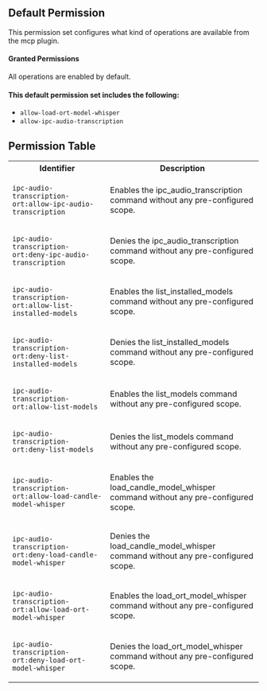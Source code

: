 ## Default Permission

This permission set configures what kind of
operations are available from the mcp plugin.

#### Granted Permissions

All operations are enabled by default.

#### This default permission set includes the following:

- `allow-load-ort-model-whisper`
- `allow-ipc-audio-transcription`

## Permission Table

<table>
<tr>
<th>Identifier</th>
<th>Description</th>
</tr>


<tr>
<td>

`ipc-audio-transcription-ort:allow-ipc-audio-transcription`

</td>
<td>

Enables the ipc_audio_transcription command without any pre-configured scope.

</td>
</tr>

<tr>
<td>

`ipc-audio-transcription-ort:deny-ipc-audio-transcription`

</td>
<td>

Denies the ipc_audio_transcription command without any pre-configured scope.

</td>
</tr>

<tr>
<td>

`ipc-audio-transcription-ort:allow-list-installed-models`

</td>
<td>

Enables the list_installed_models command without any pre-configured scope.

</td>
</tr>

<tr>
<td>

`ipc-audio-transcription-ort:deny-list-installed-models`

</td>
<td>

Denies the list_installed_models command without any pre-configured scope.

</td>
</tr>

<tr>
<td>

`ipc-audio-transcription-ort:allow-list-models`

</td>
<td>

Enables the list_models command without any pre-configured scope.

</td>
</tr>

<tr>
<td>

`ipc-audio-transcription-ort:deny-list-models`

</td>
<td>

Denies the list_models command without any pre-configured scope.

</td>
</tr>

<tr>
<td>

`ipc-audio-transcription-ort:allow-load-candle-model-whisper`

</td>
<td>

Enables the load_candle_model_whisper command without any pre-configured scope.

</td>
</tr>

<tr>
<td>

`ipc-audio-transcription-ort:deny-load-candle-model-whisper`

</td>
<td>

Denies the load_candle_model_whisper command without any pre-configured scope.

</td>
</tr>

<tr>
<td>

`ipc-audio-transcription-ort:allow-load-ort-model-whisper`

</td>
<td>

Enables the load_ort_model_whisper command without any pre-configured scope.

</td>
</tr>

<tr>
<td>

`ipc-audio-transcription-ort:deny-load-ort-model-whisper`

</td>
<td>

Denies the load_ort_model_whisper command without any pre-configured scope.

</td>
</tr>
</table>
